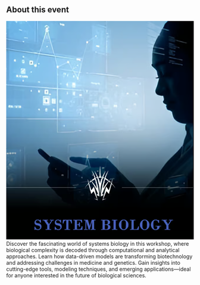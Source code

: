 

## About this event

<img src="1.png" title="">
Discover the fascinating world of systems biology in this workshop, where biological complexity is decoded through computational and analytical approaches. Learn how data-driven models are transforming biotechnology and addressing challenges in medicine and genetics. Gain insights into cutting-edge tools, modeling techniques, and emerging applications—ideal for anyone interested in the future of biological sciences.
